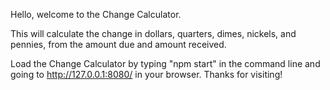 Hello, welcome to the Change Calculator. 

This will calculate the change in dollars, quarters, dimes, nickels, and pennies, from the amount due and amount received.

Load the Change Calculator by typing "npm start" in the command line and going to http://127.0.0.1:8080/ in your browser. Thanks for visiting!